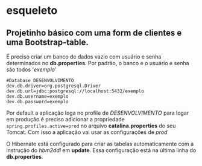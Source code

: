 # esqueleto

## Projetinho básico com uma form de clientes e uma Bootstrap-table.

É preciso criar um banco de dados vazio com usuário e senha determinados no **db.properties**. 
Por padrão, o banco e o usuário e senha são todos '*exemplo*'

```
#Database DESENVOLVIMENTO
dev.db.driver=org.postgresql.Driver
dev.db.url=jdbc:postgresql://localhost:5432/exemplo
dev.db.username=exemplo
dev.db.password=exemplo
```

Por default a aplicação loga no profile de *DESENVOLVIMENTO* para logar em produção é preciso adicionar a propriedade ```spring.profiles.active=prod``` no arquivo **catalina.properties** do seu Tomcat.
Com isso a aplicação vai usar as configurações de *prod*

O Hibernate está configurado para criar as tabelas automaticamente com a instrução do *hbm2ddl* em **update**. Essa configuração está na última linha do **db.properties**.
